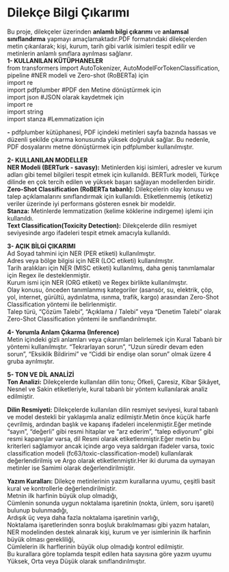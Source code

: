 # Dilekçe Bilgi Çıkarımı
Bu proje, dilekçeler üzerinden **anlamlı bilgi çıkarımı** ve **anlamsal sınıflandırma** yapmayı amaçlamaktadır.PDF formatındaki dilekçelerden metin çıkarılarak; kişi, kurum, tarih gibi varlık isimleri tespit edilir ve metinlerin anlamlı sınıflara ayrılması sağlanır.  
**1- KULLANILAN KÜTÜPHANELER**  
from transformers import AutoTokenizer, AutoModelForTokenClassification, pipeline #NER modeli  ve Zero-shot (RoBERTa) için  
import re  
import pdfplumber #PDF den Metine dönüştürmek için  
import json #JSON olarak kaydetmek için  
import re  
import string  
import stanza #Lemmatization için 

**-** pdfplumber kütüphanesi, PDF içindeki metinleri sayfa bazında hassas ve düzenli şekilde çıkarma konusunda yüksek doğruluk sağlar. Bu nedenle, PDF dosyalarını metne dönüştürmek için pdfplumber kullanılmıştır.

**2- KULLANILAN MODELLER**  
**NER Modeli (BERTurk - savasy):** Metinlerden kişi isimleri, adresler ve kurum adları gibi temel bilgileri tespit etmek için kullanıldı. BERTurk modeli, Türkçe dilinde en çok tercih edilen ve yüksek başarı sağlayan modellerden biridir.  
**Zero-Shot Classification (RoBERTa tabanlı):** Dilekçelerin olay konusu ve talep açıklamalarını sınıflandırmak için kullanıldı. Etiketlenmemiş (etiketiz) veriler üzerinde iyi performans gösteren esnek bir modeldir.  
**Stanza:** Metinlerde lemmatization (kelime köklerine indirgeme) işlemi için kullanıldı.  
**Text Classification(Toxicity Detection):** Dilekçelerde dilin resmiyet seviyesinde argo ifadeleri tespit etmek amacıyla kullanıldı.  

  **3- AÇIK BİLGİ ÇIKARIMI**    
Ad Soyad tahmini için NER (PER etiketi) kullanılmıştır.  
Adres veya bölge bilgisi için NER (LOC etiketi) kullanılmıştır.  
Tarih aralıkları için NER (MISC etiketi) kullanılmış, daha geniş tanımlamalar için Regex ile desteklenmiştir.  
Kurum ismi için NER (ORG etiketi) ve Regex birlikte kullanılmıştır.  
Olay konusu, önceden tanımlanmış kategoriler (asansör, su, elektrik, çöp, yol, internet, gürültü, aydınlatma, ısınma, trafik, kargo) arasından Zero-Shot Classification yöntemi ile belirlenmiştir.  
Talep türü, “Çözüm Talebi”, “Açıklama / Talebi” veya “Denetim Talebi” olarak Zero-Shot Classification yöntemi ile sınıflandırılmıştır.    
 
  **4-  Yorumla Anlam Çıkarma (Inference)**  
 Metin içindeki gizli anlamları veya çıkarımları belirlemek için Kural Tabanlı bir yöntemi kullanılmıştır. “Tekrarlayan sorun”, “Uzun süredir devam eden sorun”, “Eksiklik Bildirimi” ve “Ciddi bir endişe olan sorun” olmak üzere 4 gruba ayrılmıştır.  

  **5- TON VE DİL ANALİZİ**  
  **Ton Analizi:** Dilekçelerde kullanılan dilin tonu; Öfkeli, Çaresiz, Kibar Şikâyet, Nesnel ve Sakin etiketleriyle, kural tabanlı bir yöntem kullanılarak analiz edilmiştir.  
    
  **Dilin Resmiyeti:** Dilekçelerde kullanılan dilin resmiyet seviyesi, kural tabanlı ve model destekli bir yaklaşımla analiz edilmiştir.Metin önce küçük harfe çevrilmiş, ardından başlık ve kapanış ifadeleri incelenmiştir.Eğer metinde “sayın”, “değerli” gibi resmi hitaplar ve “arz ederim”, “talep ediyorum” gibi resmi kapanışlar varsa, dil Resmi olarak etiketlenmiştir.Eğer metin bu kriterleri sağlamıyor ancak içinde argo veya saldırgan ifadeler varsa, toxic classification modeli (fc63/toxic-classification-model) kullanılarak değerlendirilmiş ve Argo olarak etiketlenmiştir.Her iki duruma da uymayan metinler ise Samimi olarak değerlendirilmiştir.  
    
**Yazım Kuralları:** Dilekçe metinlerinin yazım kurallarına uyumu, çeşitli basit kural ve kontrollerle değerlendirilmiştir.  
  Metnin ilk harfinin büyük olup olmadığı,  
  Cümlenin sonunda uygun noktalama işaretinin (nokta, ünlem, soru işareti) bulunup bulunmadığı,  
  Ardışık üç veya daha fazla noktalama işaretinin varlığı,  
  Noktalama işaretlerinden sonra boşluk bırakılmaması gibi yazım hataları,  
  NER modelinden destek alınarak kişi, kurum ve yer isimlerinin ilk harfinin büyük olması gerekliliği,   
  Cümlelerin ilk harflerinin büyük olup olmadığı kontrol edilmiştir.  
Bu kurallara göre toplamda tespit edilen hata sayısına göre yazım uyumu Yüksek, Orta veya Düşük olarak sınıflandırılmıştır.  


